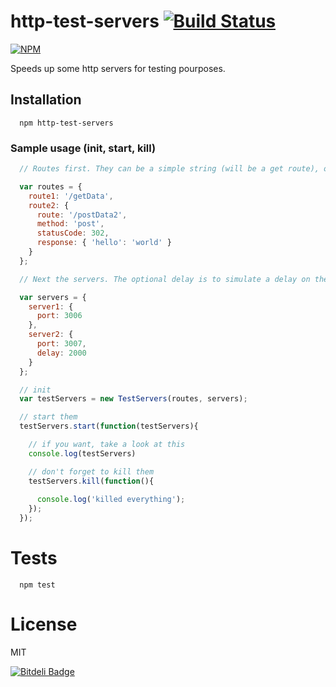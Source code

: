 http-test-servers [![Build Status](https://secure.travis-ci.org/matteofigus/http-test-servers.png?branch=master)](http://travis-ci.org/matteofigus/http-test-servers)
=============

[![NPM](https://nodei.co/npm/http-test-servers.png?downloads=true)](https://npmjs.org/package/http-test-servers)

Speeds up some http servers for testing pourposes.

## Installation

```shell
  npm http-test-servers
```

### Sample usage (init, start, kill)

```js
  // Routes first. They can be a simple string (will be a get route), or objects as follows

  var routes = {
    route1: '/getData',
    route2: {
      route: '/postData2',
      method: 'post',
      statusCode: 302,
      response: { 'hello': 'world' }
    }
  };

  // Next the servers. The optional delay is to simulate a delay on the response. For each one the same routes will be created

  var servers = {
    server1: {
      port: 3006
    },
    server2: {
      port: 3007,
      delay: 2000
    }
  };

  // init
  var testServers = new TestServers(routes, servers);

  // start them
  testServers.start(function(testServers){

    // if you want, take a look at this
    console.log(testServers)

    // don't forget to kill them
    testServers.kill(function(){
      
      console.log('killed everything');
    });
  });
```

# Tests

```shell
  npm test
```

# License

MIT

[![Bitdeli Badge](https://d2weczhvl823v0.cloudfront.net/matteofigus/http-test-servers/trend.png)](https://bitdeli.com/free "Bitdeli Badge")